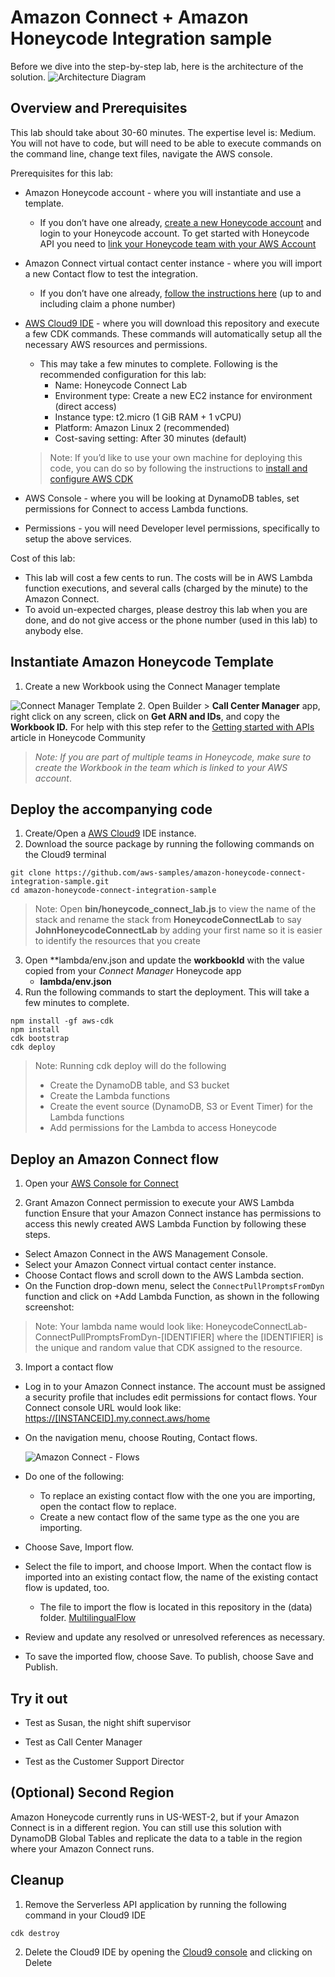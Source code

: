 # Amazon Connect + Amazon Honeycode Integration sample

Before we dive into the step-by-step lab, here is the architecture of the solution.
![Architecture Diagram](media/architecture-diagram.png)

## Overview and Prerequisites
This lab should take about 30-60 minutes. The expertise level is: Medium. You will
not have to code, but will need to be able to execute commands on the command line,
change text files, navigate the AWS console.

Prerequisites for this lab:
- Amazon Honeycode account - where you will instantiate and use a template.
  - If you don’t have one already, [create a new Honeycode account](https://www.honeycode.aws) and login to your Honeycode account. To get started with Honeycode API you need to [link your Honeycode team with your AWS Account](https://honeycodecommunity.aws/t/connecting-honeycode-to-an-aws-account/98)
- Amazon Connect virtual contact center instance - where you will import a new Contact flow to test the integration.
  - If you don’t have one already, [follow the instructions here](https://ai-services.go-aws.com/40_connect-transcribe/20_connect.html) (up to and including claim a phone number)
- [AWS Cloud9 IDE](https://aws.amazon.com/cloud9/) - where you will download this repository and execute a few CDK commands. These commands will automatically setup all the necessary AWS resources and permissions.
  - This may take a few minutes to complete. Following is the recommended configuration for this lab:
      * Name: Honeycode Connect Lab
      * Environment type: Create a new EC2 instance for environment (direct access)
      * Instance type: t2.micro (1 GiB RAM + 1 vCPU)
      * Platform: Amazon Linux 2 (recommended)
      * Cost-saving setting: After 30 minutes (default)

  > Note: If you’d like to use your own machine for deploying this code, you can do so by following the instructions to [install and configure AWS CDK](https://docs.aws.amazon.com/cdk/latest/guide/getting_started.html#getting_started_prerequisites)

- AWS Console - where you will be looking at DynamoDB tables, set permissions for
  Connect to access Lambda functions.
- Permissions - you will need Developer level permissions, specifically to setup
  the above services.

Cost of this lab:
- This lab will cost a few cents to run. The costs will be in AWS Lambda function
  executions, and several calls (charged by the minute) to the Amazon Connect.
- To avoid un-expected charges, please destroy this lab when you are done, and do not
  give access or the phone number (used in this lab) to anybody else.

## Instantiate Amazon Honeycode Template

1. Create a new Workbook using the Connect Manager template

![Connect Manager Template](media/create-workbook-from-template.gif)
2. Open Builder > **Call Center Manager** app, right click on any screen, click on **Get ARN and IDs**, and copy the **Workbook ID.** For help with this step refer to the [Getting started with APIs](https://honeycodecommunity.aws/t/getting-started-with-honeycode-apis/790#accessing-arn-and-ids) article in Honeycode Community

> *Note: If you are part of multiple teams in Honeycode, make sure to create the Workbook in the team which is linked to your AWS account*.

## Deploy the accompanying code

1. Create/Open a [AWS Cloud9](https://aws.amazon.com/cloud9/) IDE instance.
2. Download the source package by running the following commands on the Cloud9 terminal
```
git clone https://github.com/aws-samples/amazon-honeycode-connect-integration-sample.git
cd amazon-honeycode-connect-integration-sample
```
> Note: Open **bin/honeycode_connect_lab.js** to view the name of the stack and rename the stack from **HoneycodeConnectLab** to say **JohnHoneycodeConnectLab** by adding your first name so it is easier to identify the resources that you create
3. Open **lambda/env.json and update the **workbookId** with the value copied from your *Connect Manager* Honeycode app
    * **lambda/env.json**
4. Run the following commands to start the deployment. This will take a few minutes to complete.
```
npm install -gf aws-cdk
npm install
cdk bootstrap
cdk deploy
```
> Note: Running cdk deploy will do the following
>    * Create the DynamoDB table, and S3 bucket
>    * Create the Lambda functions
>    * Create the event source (DynamoDB, S3 or Event Timer) for the Lambda functions
>    * Add permissions for the Lambda to access Honeycode

## Deploy an Amazon Connect flow

1. Open your [AWS Console for Connect](https://console.aws.amazon.com/connect/)

2. Grant Amazon Connect permission to execute your AWS Lambda function
Ensure that your Amazon Connect instance has permissions to access this newly created AWS Lambda Function by following these steps.

- Select Amazon Connect in the AWS Management Console.
- Select your Amazon Connect virtual contact center instance.
- Choose Contact flows and scroll down to the AWS Lambda section.
- On the Function drop-down menu, select the `ConnectPullPromptsFromDyn` function and click on +Add Lambda Function, as shown in the following screenshot:

> Note: Your lambda name would look like: HoneycodeConnectLab-ConnectPullPromptsFromDyn-[IDENTIFIER] where the [IDENTIFIER] is the unique and random value that CDK assigned to the resource.

3. Import a contact flow
- Log in to your Amazon Connect instance. The account must be assigned a security profile that includes edit permissions for contact flows.
Your Connect console URL would look like:
[https://[INSTANCEID].my.connect.aws/home](https://[INSTANCEID].my.connect.aws/home
)
- On the navigation menu, choose Routing, Contact flows.

  ![Amazon Connect - Flows](media/Amazon-Connect-Contact-flows.png)
- Do one of the following:
  - To replace an existing contact flow with the one you are importing, open the contact flow to replace.
  - Create a new contact flow of the same type as the one you are importing.
- Choose Save, Import flow.
- Select the file to import, and choose Import. When the contact flow is imported into an existing contact flow, the name of the existing contact flow is updated, too.
  - The file to import the flow is located in this repository in the (data) folder.
  [MultilingualFlow](data/MultilingualFlow)
- Review and update any resolved or unresolved references as necessary.
- To save the imported flow, choose Save. To publish, choose Save and Publish.


## Try it out

- Test as Susan, the night shift supervisor

- Test as Call Center Manager

- Test as the Customer Support Director

## (Optional) Second Region

Amazon Honeycode currently runs in US-WEST-2, but if your Amazon Connect is in a
different region. You can still use this solution with DynamoDB Global Tables and
replicate the data to a table in the region where your Amazon Connect runs.

## Cleanup

1. Remove the Serverless API application by running the following command in your Cloud9 IDE
```
cdk destroy
```
2. Delete the Cloud9 IDE by opening the [Cloud9 console](https://us-west-2.console.aws.amazon.com/cloud9/home?region=us-west-2) and clicking on Delete
